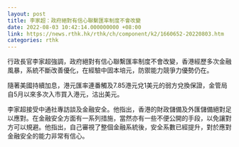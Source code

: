```yaml
---
layout: post
title: 李家超：政府絕對有信心聯繫匯率制度不會改變
date: 2022-08-03 10:42:14.000000000 +08:00
link: https://news.rthk.hk/rthk/ch/component/k2/1660652-20220803.htm
categories: rthk
---
```


行政長官李家超強調，政府絕對有信心聯繫匯率制度不會改變，香港經歷多次金融風暴，系統不斷改善優化，在經驗中固本培元，防禦能力競爭力優勢仍在。

隨著美國持續加息，港元匯率連番觸及7.85港元兌1美元的弱方兌換保證，金管局自5月以來多次入市買入港元，沽出美元。

李家超接受中通社專訪談及金融安全。他指出，香港的財政儲備及外匯儲備絕對足以應對。在金融安全方面有一系列措施，當然亦有一些不便公開的手段，以免讓對方可以規避。他指出，自己審視了整個金融系統後，安全系數已經提升，對於應對金融安全的能力非常有信心。
